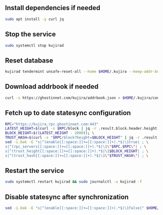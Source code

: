 ## Install dependencies if needed
```bash
sudo apt install -y curl jq
```
## Stop the service
```bash
sudo systemctl stop kujirad
```
## Reset database
```bash
kujirad tendermint unsafe-reset-all --home $HOME/.kujira --keep-addr-book
```
## Download addrbook if needed
```bash
curl -s https://ghostinnet.com/kujira/addrbook.json > $HOME/.kujira/config/addrbook.json
```
## Fetch up to date statesync configuration
```bash
RPC="https://kujira.rpc.ghostinnet.com:443"
LATEST_HEIGHT=$(curl -s $RPC/block | jq -r .result.block.header.height); \
BLOCK_HEIGHT=$((LATEST_HEIGHT - 2000)); \
TRUST_HASH=$(curl -s "$RPC/block?height=$BLOCK_HEIGHT" | jq -r .result.block_id.hash)
sed -i.bak -E "s|^(enable[[:space:]]+=[[:space:]]+).*$|\1true| ; \
s|^(rpc_servers[[:space:]]+=[[:space:]]+).*$|\1\"$RPC,$RPC\"| ; \
s|^(trust_height[[:space:]]+=[[:space:]]+).*$|\1$BLOCK_HEIGHT| ; \
s|^(trust_hash[[:space:]]+=[[:space:]]+).*$|\1\"$TRUST_HASH\"| ; \
```
## Restart the service
```bash
sudo systemctl restart kujirad && sudo journalctl -u kujirad -f
```
## Disable statesync after synchronization
```bash
sed -i.bak -E "s|^(enable[[:space:]]+=[[:space:]]+).*$|\1false|" $HOME/.kujira/config/config.toml
```
